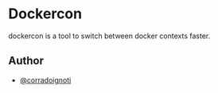 
# Dockercon

dockercon is a tool to switch between docker contexts faster.


## Author

- [@corradoignoti](https://github.com/corradoignoti)

